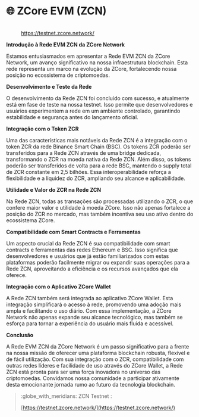 # 🌐 ZCore EVM (ZCN)

<figure><img src="../../.gitbook/assets/Captura de Tela 2023-12-14 às 11.33.29.png" alt=""><figcaption><p><a href="https://testnet.zcore.network/">https://testnet.zcore.network/</a></p></figcaption></figure>

**Introdução à Rede EVM ZCN da ZCore Network**

Estamos entusiasmados em apresentar a Rede EVM ZCN da ZCore Network, um avanço significativo na nossa infraestrutura blockchain. Esta rede representa um marco na evolução da ZCore, fortalecendo nossa posição no ecossistema de criptomoedas.

**Desenvolvimento e Teste da Rede**

O desenvolvimento da Rede ZCN foi concluído com sucesso, e atualmente está em fase de teste na nossa testnet. Isso permite que desenvolvedores e usuários experimentem a rede em um ambiente controlado, garantindo estabilidade e segurança antes do lançamento oficial.

**Integração com o Token ZCR**

Uma das características mais notáveis da Rede ZCN é a integração com o token ZCR da rede Binance Smart Chain (BSC). Os tokens ZCR poderão ser transferidos para a Rede ZCN através de uma bridge dedicada, transformando o ZCR na moeda nativa da Rede ZCN. Além disso, os tokens poderão ser transferidos de volta para a rede BSC, mantendo o supply total de ZCR constante em 2,5 bilhões. Essa interoperabilidade reforça a flexibilidade e a liquidez do ZCR, ampliando seu alcance e aplicabilidade.

**Utilidade e Valor do ZCR na Rede ZCN**

Na Rede ZCN, todas as transações são processadas utilizando o ZCR, o que confere maior valor e utilidade à moeda ZCore. Isso não apenas fortalece a posição do ZCR no mercado, mas também incentiva seu uso ativo dentro do ecossistema ZCore.

**Compatibilidade com Smart Contracts e Ferramentas**

Um aspecto crucial da Rede ZCN é sua compatibilidade com smart contracts e ferramentas das redes Ethereum e BSC. Isso significa que desenvolvedores e usuários que já estão familiarizados com estas plataformas poderão facilmente migrar ou expandir suas operações para a Rede ZCN, aproveitando a eficiência e os recursos avançados que ela oferece.

**Integração com o Aplicativo ZCore Wallet**

A Rede ZCN também será integrada ao aplicativo ZCore Wallet. Esta integração simplificará o acesso à rede, promovendo uma adoção mais ampla e facilitando o uso diário. Com essa implementação, a ZCore Network não apenas expande seu alcance tecnológico, mas também se esforça para tornar a experiência do usuário mais fluida e acessível.

**Conclusão**

A Rede EVM ZCN da ZCore Network é um passo significativo para a frente na nossa missão de oferecer uma plataforma blockchain robusta, flexível e de fácil utilização. Com sua integração com o ZCR, compatibilidade com outras redes líderes e facilidade de uso através do ZCore Wallet, a Rede ZCN está pronta para ser uma força inovadora no universo das criptomoedas. Convidamos nossa comunidade a participar ativamente desta emocionante jornada rumo ao futuro da tecnologia blockchain.

> :globe\_with\_meridians: ZCN Testnet :&#x20;
>
> [https://testnet.zcore.network/](https://testnet.zcore.network/)
